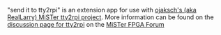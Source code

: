"send it to tty2rpi" is an extension app for use with [ojaksch's (aka RealLarry) MiSTer tty2rpi project](https://github.com/ojaksch/MiSTer_tty2rpi).  More information can be found on the [discussion page for tty2rpi](https://misterfpga.org/viewtopic.php?t=5437) on the [MiSTer FPGA Forum](https://misterfpga.org)
